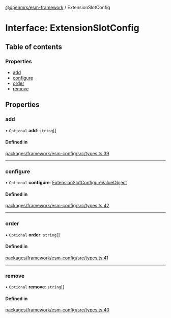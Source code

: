 [@openmrs/esm-framework](../API.md) / ExtensionSlotConfig

# Interface: ExtensionSlotConfig

## Table of contents

### Properties

- [add](extensionslotconfig.md#add)
- [configure](extensionslotconfig.md#configure)
- [order](extensionslotconfig.md#order)
- [remove](extensionslotconfig.md#remove)

## Properties

### add

• `Optional` **add**: `string`[]

#### Defined in

[packages/framework/esm-config/src/types.ts:39](https://github.com/openmrs/openmrs-esm-core/blob/master/packages/framework/esm-config/src/types.ts#L39)

___

### configure

• `Optional` **configure**: [ExtensionSlotConfigureValueObject](extensionslotconfigurevalueobject.md)

#### Defined in

[packages/framework/esm-config/src/types.ts:42](https://github.com/openmrs/openmrs-esm-core/blob/master/packages/framework/esm-config/src/types.ts#L42)

___

### order

• `Optional` **order**: `string`[]

#### Defined in

[packages/framework/esm-config/src/types.ts:41](https://github.com/openmrs/openmrs-esm-core/blob/master/packages/framework/esm-config/src/types.ts#L41)

___

### remove

• `Optional` **remove**: `string`[]

#### Defined in

[packages/framework/esm-config/src/types.ts:40](https://github.com/openmrs/openmrs-esm-core/blob/master/packages/framework/esm-config/src/types.ts#L40)
